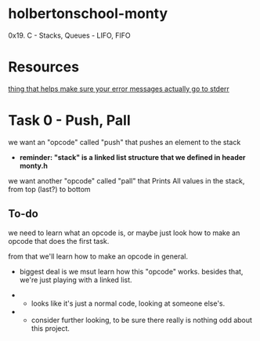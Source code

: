 # holbertonschool-monty
0x19. C - Stacks, Queues - LIFO, FIFO

# Resources

[thing that helps make sure your error messages actually go to stderr](https://github.com/sickill/stderred)

# Task 0 - Push, Pall

we want an "opcode" called "push" that pushes an element to the stack

- **reminder: "stack" is a linked list structure that we defined in header monty.h** 

we want another "opcode" called "pall" that Prints All values in the stack, from top (last?) to bottom

## To-do

we need to learn what an opcode is, or maybe just look how to make an opcode that does the first task.

from that we'll learn how to make an opcode in general.

- biggest deal is we msut learn how this "opcode" works. besides that, we're just playing with a linked list.

- - looks like it's just a normal code, looking at someone else's.

- - consider further looking, to be sure there really is nothing odd about this project.


